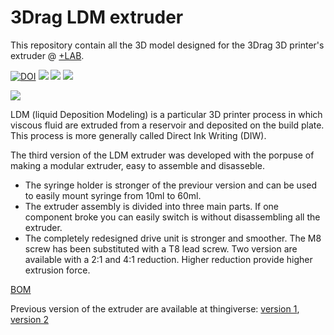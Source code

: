 # 3Drag LDM extruder


This repository contain all the 3D model designed for the 3Drag 3D printer's extruder @ [+LAB](www.piulab.it).

[![DOI](https://img.shields.io/badge/DOI-10.5281%2Fzenodo.4283444-blue)](https://doi.org/10.5281/zenodo.4283444)
![](https://img.shields.io/badge/CAD-fusion360-orange?logo=autodesk)
![](https://img.shields.io/github/license/piuLAB-official/3Drag_LDM_extruder?color=green)
![](https://img.shields.io/github/v/release/piuLAB-official/3Drag_LDM_extruder)

![](https://github.com/piuLAB-official/3Drag_LDM_extruder/blob/main/cover.png)

LDM (liquid Deposition Modeling) is a particular 3D printer process in which viscous fluid are extruded from a reservoir and deposited on the build plate. This process is more generally called Direct Ink Writing (DIW).

The third version of the LDM extruder was developed with the porpuse of making a modular extruder, easy to assemble and disasseble.
- The syringe holder is stronger of the previour version and can be used to easily mount syringe from 10ml to 60ml.
- The extruder assembly is divided into three main parts. If one component broke you can easily switch is without disassembling all the extruder.
- The completely redesigned drive unit is stronger and smoother. The M8 screw has been substituted with a T8 lead screw. Two version are available with a 2:1 and 4:1 reduction. Higher reduction provide higher extrusion force.

[BOM](https://github.com/am-craft/3Drag_LDM_extruder/blob/main/BOM.md)

Previous version of the extruder are available at thingiverse: [version 1](https://www.thingiverse.com/thing:482873), [version 2](https://www.thingiverse.com/thing:4635819)
